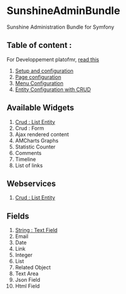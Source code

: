 # SunshineAdminBundle
Sunshine Administration Bundle for Symfony

## Table of content :

For Developpement platofmr, [read this](Documentation/dev.md)

1. [Setup and configuration](Documentation/installation.md)
2. [Page configuration](Documentation/backoffice-page.md)
3. [Menu Configuration](Documentation/backoffice-menu.md)
4. [Entity Configuration with CRUD](Documentation/entity-configuration.md)

## Available Widgets
1. [Crud : List Entity](Documentation/widgets/crud-list.md)
2. Crud : Form
3. Ajax rendered content
4. AMCharts Graphs
5. Statistic Counter
6. Comments
7. Timeline
8. List of links

## Webservices
1. [Crud : List Entity](Documentation/webservices/listEntity.md)

## Fields
1. [String : Text Field](Documentation/data-types/string.md)
2. Email
3. Date
4. Link
5. Integer
6. List
7. Related Object
8. Text Area
9. Json Field
10. Html Field


